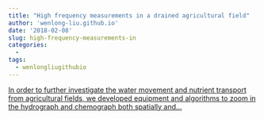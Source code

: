 ```yaml
---
title: "High frequency measurements in a drained agricultural field"
author: 'wenlong-liu.github.io'
date: '2018-02-08'
slug: high-frequency-measurements-in
categories:
  - 
tags:
  - wenlongliugithubio
---
```


[In order to further investigate the water movement and nutrient transport from agricultural fields, we developed equipment and algorithms to zoom in the hydrograph and chemograph both spatially and...<click to read more>](https://wenlong-liu.github.io/project/high_frequency_measurements/)

